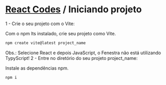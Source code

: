 # [React Codes](https://github.com/systemboys/React_Codes "React Codes") / Iniciando projeto

1 - Crie o seu projeto com o Vite:

Com o npm lts instalado, crie seu projeto como Vite.

```javascript
npm create vite@latest project_name
```

Obs.: Selecione React e depois JavaScript, o Fenestra não está utilizando TypyScript!
2 - Entre no diretório do seu projeto project_name:

Instale as dependências npm.

```javascript
npm i
```

